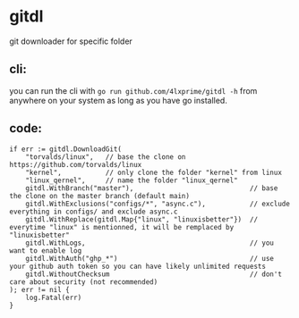 # gitdl
git downloader for specific folder

## cli:
you can run the cli with `go run github.com/4lxprime/gitdl -h` from anywhere on your system as long as you have go installed.

## code:
```golang
if err := gitdl.DownloadGit(
    "torvalds/linux",   // base the clone on https://github.com/torvalds/linux
    "kernel",           // only clone the folder "kernel" from linux
    "linux_qernel",     // name the folder "linux_qernel"
    gitdl.WithBranch("master"),                             // base the clone on the master branch (default main)
    gitdl.WithExclusions("configs/*", "async.c"),           // exclude everything in configs/ and exclude async.c
    gitdl.WithReplace(gitdl.Map{"linux", "linuxisbetter"})  // everytime "linux" is mentionned, it will be remplaced by "linuxisbetter"
    gitdl.WithLogs,                                         // you want to enable log
    gitdl.WithAuth("ghp_*")                                 // use your github auth token so you can have likely unlimited requests
    gitdl.WithoutChecksum                                   // don't care about security (not recommended) 
); err != nil {
    log.Fatal(err)
}
```

